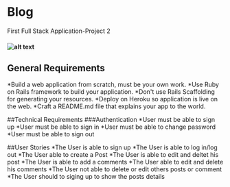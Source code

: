 # Blog
First Full Stack Application-Project 2
#### ![alt text](Blog/image/NewqPost.gif "Post")

## General Requirements
*Build a web application from scratch, must be your own work.
*Use Ruby on Rails framework to build your application.
*Don't use Rails Scaffolding for generating your resources.
*Deploy on Heroku so application is live on the web.
*Craft a README.md file that explains your app to the world.

##Technical Requirements
###Authentication
*User must be able to sign up
*User must be able to sign in
*User must be able to change password
*User must be able to sign out

##User Stories
*The User is able to sign up 
*The User is able to log in/log out
*The User able to create a Post
*The User is able to edit and deltet his post 
*The User is able to add a comments 
*The User able to edit and delete his comments 
*The User not able to delete or edit others posts or comment
*The User should to siging up to show the posts details
